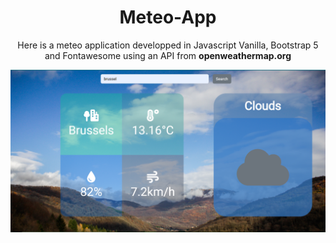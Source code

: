 
<h1 align="center">
  Meteo-App
  </h1>
<p align="center">
  Here is a meteo application developped in Javascript Vanilla, Bootstrap 5 and Fontawesome using an API from <b>openweathermap.org</b>
  </p>
<p align="center">
  <img src="https://github.com/PirateDesBois/Meteo-App/blob/main/public/img/capture.PNG?raw=true" width="850" title="Meteo App Screenshot">
  
</p>

